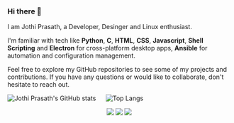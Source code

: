 ### Hi there 👋

I am Jothi Prasath, a Developer, Desinger and Linux enthusiast.

I'm familiar with tech like **Python**, **C**, **HTML**, **CSS**, **Javascript**, **Shell Scripting** and **Electron** for cross-platform desktop apps, **Ansible** for automation and configuration management.

Feel free to explore my GitHub repositories to see some of my projects and contributions. If you have any questions or would like to collaborate, don't hesitate to reach out.

![Jothi Prasath's GitHub stats](https://github-readme-stats-jothiprasath.vercel.app/api?username=jothi-prasath&hide_title=true&show_icons=true&theme=radical)
&emsp;
![Top Langs](https://github-readme-stats-jothiprasath.vercel.app/api/top-langs/?username=jothi-prasath&layout=compact&show_icons=true&theme=radical)


<p align="center">
  <a href= "https://www.linkedin.com/in/jothi-prasath/"><img src="https://img.icons8.com/color/linkedin"/></a>
  <a href= "mailto:jothiprasath2@gmail.com"><img src="https://img.icons8.com/color/gmail"/></a>
  <a href= "https://twitter.com/Jothiprasath4"><img src="https://img.icons8.com/color/twitter"/></a>
</p>
